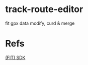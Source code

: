 # track-route-editor
fit gpx data modify, curd &amp; merge


# Refs
[(FIT) SDK](https://github.com/garmin/fit-javascript-sdk)
